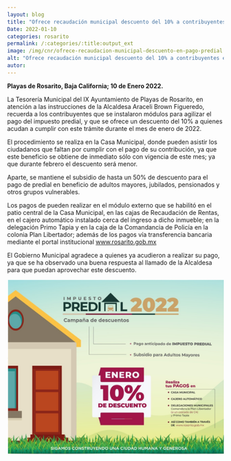 ```yaml
---
layout: blog
title: "Ofrece recaudación municipal descuento del 10% a contribuyentes en pago del predial durante enero"
Date: 2022-01-10
categories: rosarito
permalink: /:categories/:title:output_ext
image: /img/cnr/ofrece-recaudacion-municipal-descuento-en-pago-predial.png
alt: "Ofrece recaudación municipal descuento del 10% a contribuyentes en pago del predial durante enero"
autor:
---
```


**Playas de Rosarito, Baja California; 10 de Enero 2022.** 

 La Tesorería Municipal del IX Ayuntamiento de Playas de Rosarito, en atención a las instrucciones de la Alcaldesa Araceli Brown Figueredo, recuerda a los contribuyentes que se instalaron módulos para agilizar el pago del impuesto predial, y que se ofrece un descuento del 10% a quienes acudan a cumplir con este trámite durante el mes de enero de 2022.

El procedimiento se realiza en la Casa Municipal, donde pueden asistir los ciudadanos que faltan por cumplir con el pago de su contribución, ya que este beneficio se obtiene de inmediato sólo con vigencia de este mes; ya que durante febrero el descuento será menor.

Aparte, se mantiene el subsidio de hasta un 50% de descuento para el pago de predial en beneficio de adultos mayores, jubilados, pensionados y otros grupos vulnerables.

Los pagos de pueden realizar en el módulo externo que se habilitó en el patio central de la Casa Municipal, en las cajas de Recaudación de Rentas, en el cajero automático instalado cerca del ingreso a dicho inmueble; en la delegación Primo Tapia y en la caja de la Comandancia de Policía en la colonia Plan Libertador; además de los pagos vía transferencia bancaria mediante el portal institucional www.rosarito.gob.mx

El Gobierno Municipal agradece a quienes ya acudieron a realizar su pago, ya que se ha observado una buena respuesta al llamado de la Alcaldesa para que puedan aprovechar este descuento.

<div id="carouselExampleSlidesOnly" class="carousel slide" data-ride="carousel">
  <div class="carousel-inner">
    <div class="carousel-item active">
       <img class="d-block w-100" src="/img/cnr/ofrece-recaudacion-municipal-descuento-en-pago-predial.png" loading="lazy"  alt="Ofrece recaudación municipal descuento del 10% a contribuyentes en pago del predial durante enero">
    </div>
  </div>
</div>